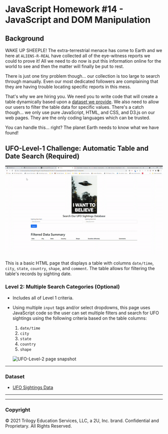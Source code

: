 # JavaScript Homework #14 - JavaScript and DOM Manipulation

## Background

WAKE UP SHEEPLE! The extra-terrestrial menace has come to Earth and we here at `ALIENS-R-REAL` have collected all of the eye-witness reports we could to prove it! All we need to do now is put this information online for the world to see and then the matter will finally be put to rest.

There is just one tiny problem though... our collection is too large to search through manually. Even our most dedicated followers are complaining that they are having trouble locating specific reports in this mess.

That's why we are hiring you. We need you to write code that will create a table dynamically based upon a [dataset we provide](StarterCode/static/js/data.js). We also need to allow our users to filter the table data for specific values. There's a catch though... we only use pure JavaScript, HTML, and CSS, and D3.js on our web pages. They are the only coding languages which can be trusted.

You can handle this... right? The planet Earth needs to know what we have found!

## UFO-Level-1 Challenge: Automatic Table and Date Search (Required)

![UFO-Level-1 page snapshot](./images/ufo-level-1_page.gif)

  This is a basic HTML page that displays a table with columns  `date/time`, `city`, `state`, `country`, `shape`, and `comment`.  The table allows for filtering the table's records by sighting date. 
  
  
### Level 2: Multiple Search Categories (Optional)

* Includes all of Level 1 criteria.

* Using multiple `input` tags and/or select dropdowns, this page uses JavaScript code so the user can set multiple filters and search for UFO sightings using the following criteria based on the table columns:

  1. `date/time`
  2. `city`
  3. `state`
  4. `country`
  5. `shape`
  
  ![UFO-Level-2 page snapshot](./images/ufo-level-2_page.gif)

- - -

### Dataset

* [UFO Sightings Data](StarterCode/static/js/data.js)

- - -

- - -

### Copyright

© 2021 Trilogy Education Services, LLC, a 2U, Inc. brand. Confidential and Proprietary. All Rights Reserved.
